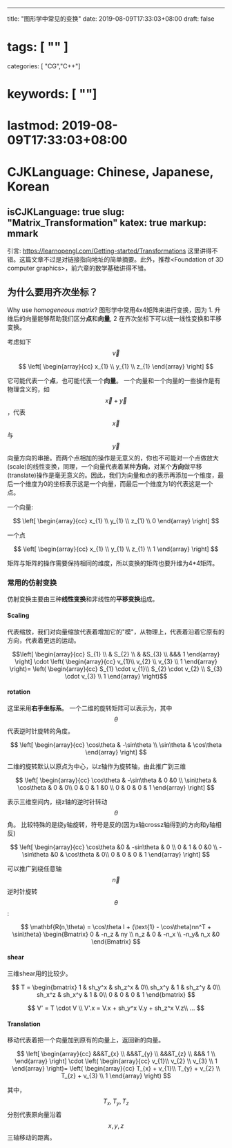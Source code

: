 
---
title: "图形学中常见的变换"
date: 2019-08-09T17:33:03+08:00
draft: false
# tags: [ "" ]
categories: [ "CG","C++"]
# keywords: [ ""]
# lastmod: 2019-08-09T17:33:03+08:00
# CJKLanguage: Chinese, Japanese, Korean
isCJKLanguage: true
slug: "Matrix_Transformation"
katex: true
markup: mmark
---

引言: https://learnopengl.com/Getting-started/Transformations 这里讲得不错。这篇文章不过是对链接指向地址的简单摘要。此外，推荐\<Foundation of 3D computer graphics\>，前六章的数学基础讲得不错。

##  为什么要用齐次坐标？



Why use *homogeneous matrix*? 图形学中常用4x4矩阵来进行变换，因为 1. 升维后的向量能够帮助我们区分**点**和**向量**, 2 在齐次坐标下可以统一线性变换和平移变换。

考虑如下 $$ \vec{v} $$

$$
\left[
\begin{array}{cc}
 x_{1} \\
 y_{1} \\
 z_{1}
 \end{array}
  \right]
 $$

它可能代表一个**点**，也可能代表一个**向量**。 一个向量和一个向量的一些操作是有物理含义的，如$$\vec x + \vec y$$，代表$$\vec x$$与$$\vec y$$向量方向的串接。而两个点相加的操作是无意义的，你也不可能对一个点做放大(scale)的线性变换，同理，一个向量代表着某种**方向**，对某个**方向**做平移(translate)操作是毫无意义的。因此，我们为向量和点的表示再添加一个维度，最后一个维度为0的坐标表示这是一个向量，而最后一个维度为1的代表这是一个点。

一个向量:

$$
\left[
\begin{array}{cc}
 x_{1} \\
 y_{1} \\
 z_{1} \\
 0
 \end{array}
  \right]
 $$

一个点

$$
\left[
\begin{array}{cc}
 x_{1} \\
 y_{1} \\
 z_{1} \\
1
 \end{array}
  \right]
 $$

矩阵与矩阵的操作需要保持相同的维度，所以变换的矩阵也要升维为4*4矩阵。

### 常用的仿射变换

仿射变换主要由三种**线性变换**和非线性的**平移变换**组成。

#### Scaling

代表缩放，我们对向量缩放代表着增加它的"模"，从物理上，代表着沿着它原有的方向，代表着更远的运动。

$$\left[
\begin{array}{cc}
 S_{1} \\
 & S_{2} \\
 & &S_{3} \\
&&& 1
 \end{array}
  \right]
  \cdot     \left(
\begin{array}{cc}
v_{1}\\
v_{2} \\
v_{3} \\
1
 \end{array}
  \right)=    \left(
\begin{array}{cc}
S_{1} \cdot v_{1}\\
S_{2} \cdot v_{2} \\
S_{3} \cdot v_{3} \\
1
 \end{array}
  \right)$$


#### rotation
这里采用**右手坐标系**。
一个二维的旋转矩阵可以表示为，其中$$\theta$$代表逆时针旋转的角度。

$$
 \left[
\begin{array}{cc}
\cos\theta & -\sin\theta \\
\sin\theta & \cos\theta
 \end{array}
  \right]
  $$

  二维的旋转默认以原点为中心，以z轴作为旋转轴，由此推广到三维

  $$
 \left[
\begin{array}{cc}
\cos\theta & -\sin\theta & 0 &0 \\
\sin\theta & \cos\theta & 0  & 0\\
0 & 0 & 1 &0 \\
0 & 0 & 0 & 1
 \end{array}
  \right]
  $$

  表示三维空间内，绕z轴的逆时针转动$$\theta$$角。
比较特殊的是绕y轴旋转，符号是反的(因为x轴crossz轴得到的方向和y轴相反)

  $$
 \left[
\begin{array}{cc}
\cos\theta &0 & -sin\theta & 0  \\
0 & 1 & 0 &0 \\
-\sin\theta &0 & \cos\theta  & 0\\
0 & 0 & 0 & 1
 \end{array}
  \right]
  $$

可以推广到绕任意轴$$\vec{n}$$逆时针旋转$$\theta$$:

$$ \mathbf{R(n,\theta) = \cos\theta I + (\text{1} - \cos\theta)nn^T + \sin\theta}
\begin{Bmatrix}
  0 & -n_z & ny \\
  n_z & 0 & -n_x \\
  -n_y& n_x &0
\end{Bmatrix}
 $$

#### shear
三维shear用的比较少。

$$
T = 
\begin{bmatrix}
 1  & sh_y^x & sh_z^x  & 0\\
 sh_x^y & 1 & sh_z^y & 0\\
  sh_x^z & sh_x^y &   1 & 0\\
  0 & 0 & 0 & 1
\end{bmatrix}
 $$
 
$$
 V' = T \cdot V \\
 V'.x = V.x + sh_y^x V.y + sh_z^x V.z\\
 ...
 $$


#### Translation

移动代表着把一个向量加到原有的向量上，返回新的向量。

$$
\left[
\begin{array}{cc}
 &&&T_{x} \\
 &&&T_{y} \\
 &&&T_{z} \\
&&& 1     \\
 \end{array}
  \right]
  \cdot \left(
\begin{array}{cc}
v_{1}\\
v_{2} \\
v_{3} \\
1
 \end{array}
  \right)=    \left(
\begin{array}{cc}
T_{x} + v_{1}\\
T_{y} + v_{2} \\
T_{z} + v_{3} \\
1
 \end{array}
  \right)
 $$

 其中，$$T_x,T_y,T_z$$分别代表原向量沿着$$x,y,z$$三轴移动的距离。